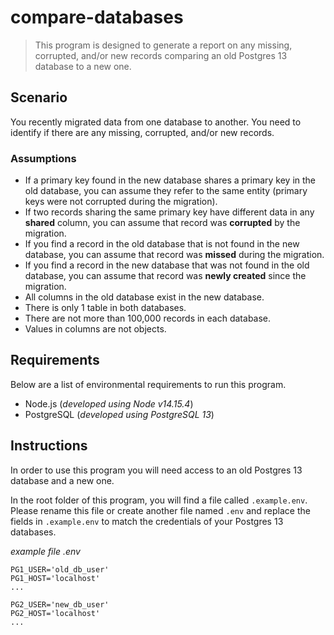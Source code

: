 # compare-databases

> This program is designed to generate a report on any missing, corrupted, and/or new records comparing an old Postgres 13 database to a new one.

## Scenario

You recently migrated data from one database to another. You need to identify if there are any missing, corrupted, and/or new records.

### Assumptions

- If a primary key found in the new database shares a primary key in the old database, you can assume they refer to the same entity (primary keys were not corrupted during the migration).
- If two records sharing the same primary key have different data in any **shared** column, you can assume that record was **corrupted** by the migration.
- If you find a record in the old database that is not found in the new database, you can assume that record was **missed** during the migration.
- If you find a record in the new database that was not found in the old database, you can assume that record was **newly created** since the migration.
- All columns in the old database exist in the new database.
- There is only 1 table in both databases.
- There are not more than 100,000 records in each database.
- Values in columns are not objects.

## Requirements

Below are a list of environmental requirements to run this program.

- Node.js (*developed using Node v14.15.4*)
- PostgreSQL (*developed using PostgreSQL 13*)

## Instructions

In order to use this program you will need access to an old Postgres 13 database and a new one.

In the root folder of this program, you will find a file called `.example.env`. Please rename this file or create another file named `.env` and replace the fields in `.example.env` to match the credentials of your Postgres 13 databases.

*example file .env*
```
PG1_USER='old_db_user'
PG1_HOST='localhost'
...

PG2_USER='new_db_user'
PG2_HOST='localhost'
...
```
